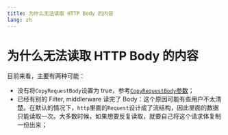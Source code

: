 ```yaml
---
title: 为什么无法读取 HTTP Body 的内容
lang: zh
---
```


# 为什么无法读取 HTTP Body 的内容

目前来看，主要有两种可能：

- 没有将`CopyRequestBody`设置为 true，参考[`CopyRequestBody`参数](what-is-copy-request-body.md)；
- 已经有别的 Filter, middlerware 读完了 Body：这个原因可能有些用户不太清楚。在默认的情况下，`http`里面的`Request`设计成了流结构，因此里面的数据只能读取一次。大多数时候，如果想要反复读取，就要自己将这个请求体复制一份出来；
